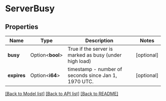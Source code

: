 # ServerBusy

## Properties

Name | Type | Description | Notes
------------ | ------------- | ------------- | -------------
**busy** | Option<**bool**> | True if the server is marked as busy (under high load) | [optional]
**expires** | Option<**i64**> | timestamp - number of seconds since Jan 1, 1970 UTC. | [optional]

[[Back to Model list]](../README.md#documentation-for-models) [[Back to API list]](../README.md#documentation-for-api-endpoints) [[Back to README]](../README.md)



